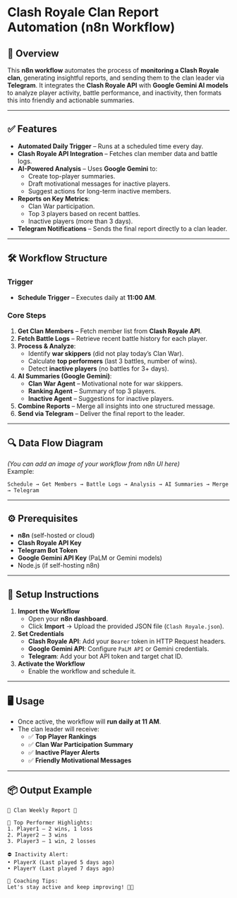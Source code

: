 # Clash Royale Clan Report Automation (n8n Workflow)

## 📌 Overview
This **n8n workflow** automates the process of **monitoring a Clash Royale clan**, generating insightful reports, and sending them to the clan leader via **Telegram**. It integrates the **Clash Royale API** with **Google Gemini AI models** to analyze player activity, battle performance, and inactivity, then formats this into friendly and actionable summaries.

---

## ✅ Features
- **Automated Daily Trigger** – Runs at a scheduled time every day.
- **Clash Royale API Integration** – Fetches clan member data and battle logs.
- **AI-Powered Analysis** – Uses **Google Gemini** to:
  - Create top-player summaries.
  - Draft motivational messages for inactive players.
  - Suggest actions for long-term inactive members.
- **Reports on Key Metrics**:
  - Clan War participation.
  - Top 3 players based on recent battles.
  - Inactive players (more than 3 days).
- **Telegram Notifications** – Sends the final report directly to a clan leader.

---

## 🛠 Workflow Structure
### **Trigger**
- **Schedule Trigger** – Executes daily at **11:00 AM**.

### **Core Steps**
1. **Get Clan Members** – Fetch member list from **Clash Royale API**.
2. **Fetch Battle Logs** – Retrieve recent battle history for each player.
3. **Process & Analyze**:
   - Identify **war skippers** (did not play today’s Clan War).
   - Calculate **top performers** (last 3 battles, number of wins).
   - Detect **inactive players** (no battles for 3+ days).
4. **AI Summaries (Google Gemini)**:
   - **Clan War Agent** – Motivational note for war skippers.
   - **Ranking Agent** – Summary of top 3 players.
   - **Inactive Agent** – Suggestions for inactive players.
5. **Combine Reports** – Merge all insights into one structured message.
6. **Send via Telegram** – Deliver the final report to the leader.

---

## 🔍 Data Flow Diagram
*(You can add an image of your workflow from n8n UI here)*  
Example:
```
Schedule → Get Members → Battle Logs → Analysis → AI Summaries → Merge → Telegram
```

---

## ⚙️ Prerequisites
- **n8n** (self-hosted or cloud)
- **Clash Royale API Key**
- **Telegram Bot Token**
- **Google Gemini API Key** (PaLM or Gemini models)
- Node.js (if self-hosting n8n)

---

## 🚀 Setup Instructions
1. **Import the Workflow**
   - Open your **n8n dashboard**.
   - Click **Import** → Upload the provided JSON file (`Clash Royale.json`).
2. **Set Credentials**
   - **Clash Royale API**: Add your `Bearer` token in HTTP Request headers.
   - **Google Gemini API**: Configure `PaLM API` or Gemini credentials.
   - **Telegram**: Add your bot API token and target chat ID.
3. **Activate the Workflow**
   - Enable the workflow and schedule it.

---

## 🖥 Usage
- Once active, the workflow will **run daily at 11 AM**.
- The clan leader will receive:
  - ✅ **Top Player Rankings**
  - ✅ **Clan War Participation Summary**
  - ✅ **Inactive Player Alerts**
  - ✅ **Friendly Motivational Messages**

---

## 📦 Output Example
```text
📢 Clan Weekly Report 📢

🏅 Top Performer Highlights:
1. Player1 – 2 wins, 1 loss
2. Player2 – 3 wins
3. Player3 – 1 win, 2 losses

⛔ Inactivity Alert:
• PlayerX (Last played 5 days ago)
• PlayerY (Last played 7 days ago)

🎯 Coaching Tips:
Let's stay active and keep improving! 💪🔥
```
